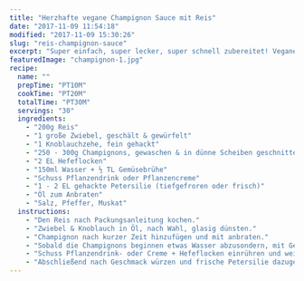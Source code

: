 ```yaml
---
title: "Herzhafte vegane Champignon Sauce mit Reis"
date: "2017-11-09 11:54:18"
modified: "2017-11-09 15:30:26"
slug: "reis-champignon-sauce"
excerpt: "Super einfach, super lecker, super schnell zubereitet! Vegane Hausmannskost ist einfach fein. Viel Spaß beim Nachkochen!"
featuredImage: "champignon-1.jpg"
recipe:
  name: ""
  prepTime: "PT10M"
  cookTime: "PT20M"
  totalTime: "PT30M"
  servings: "30"
  ingredients:
    - "200g Reis"
    - "1 große Zwiebel, geschält & gewürfelt"
    - "1 Knoblauchzehe, fein gehackt"
    - "250 - 300g Champignons, gewaschen & in dünne Scheiben geschnitten"
    - "2 EL Hefeflocken"
    - "150ml Wasser + ½ TL Gemüsebrühe"
    - "Schuss Pflanzendrink oder Pflanzencreme"
    - "1 - 2 EL gehackte Petersilie (tiefgefroren oder frisch)"
    - "Öl zum Anbraten"
    - "Salz, Pfeffer, Muskat"
  instructions:
    - "Den Reis nach Packungsanleitung kochen."
    - "Zwiebel & Knoblauch in Öl, nach Wahl, glasig dünsten."
    - "Champignon nach kurzer Zeit hinzufügen und mit anbraten."
    - "Sobald die Champignons beginnen etwas Wasser abzusondern, mit Gemüsebrühe ablöschen und ca. 5 min köcheln lassen."
    - "Schuss Pflanzendrink- oder Creme + Hefeflocken einrühren und weiter köcheln lassen, bis die Sauce etwas eindickt."
    - "Abschließend nach Geschmack würzen und frische Petersilie dazugeben."
---
```


